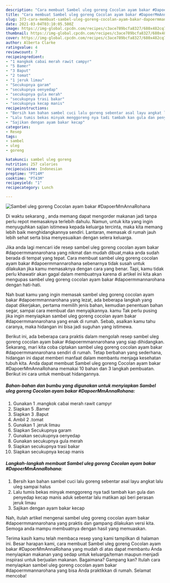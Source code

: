 ```yaml
---
description: "Cara membuat Sambel uleg goreng Cocolan ayam bakar #DapoerMmAnnaRohana yang lezat dan Mudah Dibuat"
title: "Cara membuat Sambel uleg goreng Cocolan ayam bakar #DapoerMmAnnaRohana yang lezat dan Mudah Dibuat"
slug: 373-cara-membuat-sambel-uleg-goreng-cocolan-ayam-bakar-dapoermmannarohana-yang-lezat-dan-mudah-dibuat
date: 2021-03-04T03:10:05.500Z
image: https://img-global.cpcdn.com/recipes/c3ace789bcfa8327/680x482cq70/sambel-uleg-goreng-cocolan-ayam-bakar-dapoermmannarohana-foto-resep-utama.jpg
thumbnail: https://img-global.cpcdn.com/recipes/c3ace789bcfa8327/680x482cq70/sambel-uleg-goreng-cocolan-ayam-bakar-dapoermmannarohana-foto-resep-utama.jpg
cover: https://img-global.cpcdn.com/recipes/c3ace789bcfa8327/680x482cq70/sambel-uleg-goreng-cocolan-ayam-bakar-dapoermmannarohana-foto-resep-utama.jpg
author: Alberta Clarke
ratingvalue: 4
reviewcount: 7
recipeingredient:
- "1 mangkok cabai merah rawit campyr"
- "5 Bamer"
- "3 Baput"
- "2 tomat"
- "1 jeruk limau"
- "Secukupnya garam"
- "secukupnya oenyedap"
- "secukupnya gula merah"
- "secukupnya trasi bakar"
- "secukupnya kecap manis"
recipeinstructions:
- "Bersih kan bahan sambel cuci lalu goreng sebentar asal layu angkat lalu uleg sampai halus"
- "Lalu tumis bekas minyak menggoreng nya tadi tambah kan gula dan penyedap kecap manis aduk sebentar lalu matikan api beri perasan jeruk limau"
- "Sajikan dengan ayam bakar kecap"
categories:
- Resep
tags:
- sambel
- uleg
- goreng

katakunci: sambel uleg goreng 
nutrition: 257 calories
recipecuisine: Indonesian
preptime: "PT14M"
cooktime: "PT43M"
recipeyield: "1"
recipecategory: Lunch

---
```



![Sambel uleg goreng Cocolan ayam bakar #DapoerMmAnnaRohana](https://img-global.cpcdn.com/recipes/c3ace789bcfa8327/680x482cq70/sambel-uleg-goreng-cocolan-ayam-bakar-dapoermmannarohana-foto-resep-utama.jpg)

Di waktu  sekarang , anda memang dapat mengorder makanan jadi tanpa perlu repot memasaknya terlebih dahulu. Namun, untuk kita yang ingin menyuguhkan sajian istimewa kepada keluarga tercinta, maka kita memang lebih baik menghidangkannya sendiri. Lantaran, memasak di rumah jauh lebih sehat serta bisa menyesuaikan dengan selera keluarga.

Jika anda lagi mencari ide resep sambel uleg goreng cocolan ayam bakar #dapoermmannarohana yang nikmat dan mudah dibuat,maka anda sudah berada di tempat yang tepat. Cara membuat sambel uleg goreng cocolan ayam bakar #dapoermmannarohana  sebenarnya tidak susah untuk dilakukan jika kamu memasaknya dengan cara yang benar. Tapi, kamu tidak perlu khawatir akan gagal dalam membuatnya 
karena di artikel ini kita akan mengupas sambel uleg goreng cocolan ayam bakar #dapoermmannarohana dengan hati-hati.  



Nah buat kamu yang ingin memasak sambel uleg goreng cocolan ayam bakar #dapoermmannarohana yang lezat, ada beberapa langkah yang dapat dikerjakan, pertama memilih jenis bahan, kemudian penentuan bahan segar, sampai cara membuat dan menyajikannya. kamu Tak perlu pusing jika ingin menyiapkan sambel uleg goreng cocolan ayam bakar #dapoermmannarohana yang enak di rumah. Sebab, asalkan kamu  tahu caranya, maka hidangan ini bisa jadi suguhan yang istimewa.

Berikut ini, ada beberapa cara praktis  dalam mengolah resep sambel uleg goreng cocolan ayam bakar #dapoermmannarohana yang siap dihidangkan. Sekarang, mari kita coba ciptakan sambel uleg goreng cocolan ayam bakar #dapoermmannarohana sendiri di rumah. Tetap berbahan yang sederhana, hidangan ini dapat memberi manfaat dalam membantu menjaga kesehatan tubuh kita. Anda dapat membuat Sambel uleg goreng Cocolan ayam bakar #DapoerMmAnnaRohana memakai 10 bahan dan 3 langkah pembuatan. Berikut ini cara untuk membuat hidangannya.

<!--inarticleads1-->

##### Bahan-bahan dan bumbu yang digunakan untuk menyiapkan Sambel uleg goreng Cocolan ayam bakar #DapoerMmAnnaRohana:

1. Gunakan 1 .mangkok cabai merah rawit campyr
1. Siapkan 5 .Bamer
1. Siapkan 3 .Baput
1. Ambil 2 .tomat
1. Gunakan 1 .jeruk limau
1. Siapkan Secukupnya garam
1. Gunakan secukupnya oenyedap
1. Gunakan secukupnya gula merah
1. Siapkan secukupnya trasi bakar
1. Siapkan secukupnya kecap manis




<!--inarticleads2-->

##### Langkah-langkah membuat Sambel uleg goreng Cocolan ayam bakar #DapoerMmAnnaRohana:

1. Bersih kan bahan sambel cuci lalu goreng sebentar asal layu angkat lalu uleg sampai halus
1. Lalu tumis bekas minyak menggoreng nya tadi tambah kan gula dan penyedap kecap manis aduk sebentar lalu matikan api beri perasan jeruk limau
1. Sajikan dengan ayam bakar kecap




Nah, itulah artikel mengenai  sambel uleg goreng cocolan ayam bakar #dapoermmannarohana  yang praktis dan gampang dilakukan versi kita. Semoga anda mampu membuatnya dengan hasil yang memuaskan. 

Terima kasih kamu telah membaca resep yang kami tampilkan di halaman ini. Besar harapan kami, cara membuat  Sambel uleg goreng Cocolan ayam bakar #DapoerMmAnnaRohana yang mudah di atas dapat membantu Anda menyiapkan makanan yang sedap untuk keluarga/teman maupun menjadi inspirasi untuk berjualan makanan. Bagaimana? Gampang kan? Itulah cara menyiapkan sambel uleg goreng cocolan ayam bakar #dapoermmannarohana yang bisa Anda praktikkan di rumah. Selamat mencoba!

